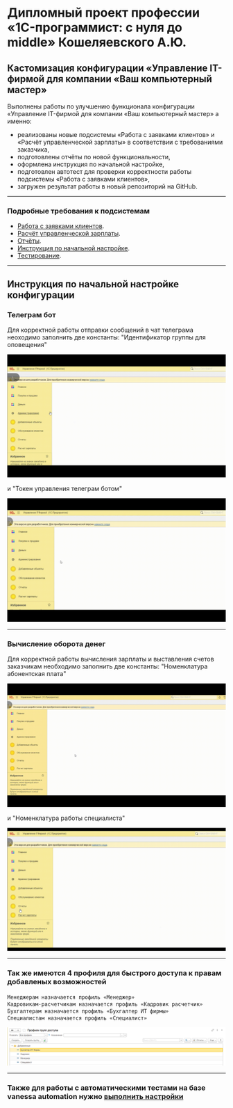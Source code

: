 # Дипломный проект профессии «1C-программист: с нуля до middle» Кошеляевского А.Ю.

## Кастомизация конфигурации «Управление IT-фирмой для компании «Ваш компьютерный мастер»

Выполнены работы по улучшению функционала конфигурации «Управление IT-фирмой для компании «Ваш компьютерный мастер» а именно:

- реализованы новые подсистемы «Работа с заявками клиентов» и «Расчёт управленческой зарплаты» в соответствии с требованиями заказчика,
- подготовлены отчёты по новой функциональности,
- оформлена инструкция по начальной настройке,
- подготовлен автотест для проверки корректности работы подсистемы «Работа с заявками клиентов»,
- загружен результат работы в новый репозиторий на GitHub.

------

### Подробные требования к подсистемам

- [Работа с заявками клиентов](tasks/tickets.md).
- [Расчёт управленческой зарплаты](tasks/hrm.md).
- [Отчёты](tasks/reports.md).
- [Инструкция по начальной настройке](tasks/docs.md).
- [Тестирование](tasks/testing.md).

------

## Инструкция по начальной настройке конфигурации

### Телеграм бот

Для корректной работы отправки сообщений в чат телеграма неоходимо заполнить две константы: "Идентификатор группы для оповещения"

![gif1](setup/idtelegramgrupi.gif)

 и "Токен управления телеграм ботом"

![gif2](setup/tokengrupi.gif) 

------

### Вычисление оборота денег 

Для корректной работы вычисления зарплаты и выставления счетов заказчикам необходимо заполнить две константы: "Номенклатура абонентская плата"

![gif3](setup/abonentskayaplata.gif)

и "Номенклатура работы специалиста"

![gif4](setup/rabotaspecialista.gif)

------

### Так же имеются 4 профиля для быстрого доступа к правам добавленых возможностей

    Менеджерам назначается профиль «Менеджер» 
    Кадровикам-расчетчикам назначается профиль «Кадровик расчетчик»
    Бухгалтерам назначается профиль «Бухгалтер ИТ фирмы» 
    Специалистам назначается профиль «Специалист» 

![png1](setup/profili.png)

------

### Также для работы с автоматическими тестами на базе vanessa automation нужно [выполнить настройки](autotest/Инструкция%20по%20автотестам.md)

